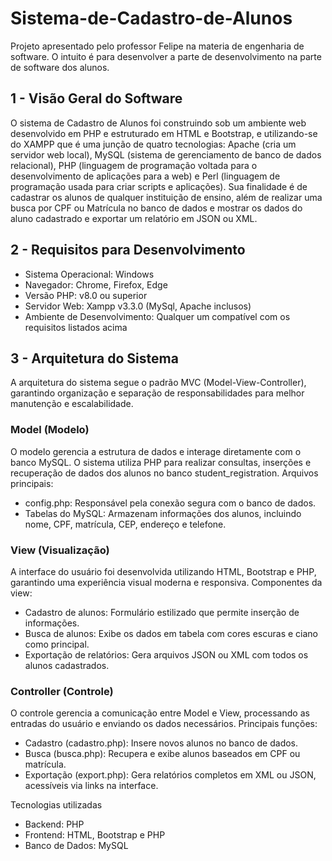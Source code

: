 # Sistema-de-Cadastro-de-Alunos
Projeto apresentado pelo professor Felipe na materia de engenharia de software. O intuito é para desenvolver a parte de desenvolvimento na parte de software dos alunos.

## 1 - Visão Geral do Software
O sistema de Cadastro de Alunos foi construindo sob um ambiente web desenvolvido em PHP e estruturado em HTML e Bootstrap, e utilizando-se do XAMPP que é uma junção de quatro tecnologias: Apache (cria um servidor web local), MySQL (sistema de gerenciamento de banco de dados relacional), PHP (linguagem de programação voltada para o desenvolvimento de aplicações para a web) e Perl (linguagem de programação usada para criar scripts e aplicações). Sua finalidade é de cadastrar os alunos de qualquer instituição de ensino, além de realizar uma busca por CPF ou Matrícula no banco de dados e mostrar os dados do aluno cadastrado e exportar um relatório em JSON ou XML.

## 2 - Requisitos para Desenvolvimento
  * Sistema Operacional: Windows
  * Navegador: Chrome, Firefox, Edge
  * Versão PHP: v8.0 ou superior
  * Servidor Web: Xampp v3.3.0 (MySql, Apache inclusos)
  * Ambiente de Desenvolvimento: Qualquer um compatível com os requisitos listados acima

## 3 - Arquitetura do Sistema
  A arquitetura do sistema segue o padrão MVC (Model-View-Controller), garantindo organização e separação de  responsabilidades para melhor manutenção e escalabilidade.

### Model (Modelo)
O modelo gerencia a estrutura de dados e interage diretamente com o banco MySQL. O sistema utiliza PHP para realizar consultas, inserções e recuperação de dados dos alunos no banco student_registration. Arquivos principais:

* config.php: Responsável pela conexão segura com o banco de dados.
* Tabelas do MySQL: Armazenam informações dos alunos, incluindo nome, CPF, matrícula, CEP, endereço e telefone.

### View (Visualização)
A interface do usuário foi desenvolvida utilizando HTML, Bootstrap e PHP, garantindo uma experiência visual moderna e responsiva. Componentes da view:

* Cadastro de alunos: Formulário estilizado que permite inserção de informações.
* Busca de alunos: Exibe os dados em tabela com cores escuras e ciano como principal.
* Exportação de relatórios: Gera arquivos JSON ou XML com todos os alunos cadastrados.

### Controller (Controle)
O controle gerencia a comunicação entre Model e View, processando as entradas do usuário e enviando os dados necessários. Principais funções:

* Cadastro (cadastro.php): Insere novos alunos no banco de dados.
* Busca (busca.php): Recupera e exibe alunos baseados em CPF ou matrícula.
* Exportação (export.php): Gera relatórios completos em XML ou JSON, acessíveis via links na interface.

Tecnologias utilizadas
* Backend: PHP
* Frontend: HTML, Bootstrap e PHP
* Banco de Dados: MySQL
